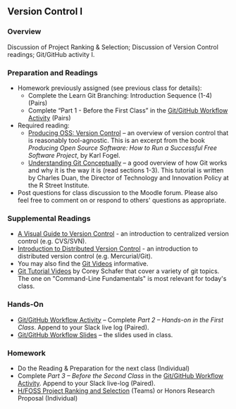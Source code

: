 ## Version Control I

### Overview

Discussion of Project Ranking & Selection; Discussion of Version Control readings; Git/GitHub activity I.

### Preparation and Readings

- Homework previously assigned (see previous class for details):
  * Complete the Learn Git Branching: Introduction Sequence (1-4) (Pairs)
  * Complete “Part 1 - Before the First Class” in the [Git/GitHub
    Workflow Activity](07-gitActivity.html) (Pairs)
- Required reading:
  * [Producing OSS: Version
    Control](http://producingoss.com/en/vc.html) &ndash; an overview
    of version control that is reasonably tool-agnostic. This is an
    excerpt from the book *Producing Open Source Software: How to Run
    a Successful Free Software Project*, by Karl Fogel.
  * [Understanding Git
    Conceptually](https://www.sbf5.com/~cduan/technical/git/) &ndash;
    a good overview of how Git works and why it is the way it is (read
    sections 1-3). This tutorial is written by Charles Duan, the
    Director of Technology and Innovation Policy at the R Street
    Institute.
- Post questions for class discussion to the Moodle forum. Please also
  feel free to comment on or respond to others' questions as
  appropriate.

### Supplemental Readings

- [A Visual Guide to Version Control](https://betterexplained.com/articles/a-visual-guide-to-version-control/) -
  an introduction to centralized version control (e.g. CVS/SVN).
- [Introduction to Distributed Version Control](https://betterexplained.com/articles/intro-to-distributed-version-control-illustrated/) -
  an introduction to distributed version control (e.g. Mercurial/Git).
- You may also find the [Git Videos](https://git-scm.com/videos)
  informative.
- [Git Tutorial Videos](https://www.youtube.com/playlist?list=PL-osiE80TeTuRUfjRe54Eea17-YfnOOAx)
  by Corey Schafer that cover a variety of git topics. The one on
  "Command-Line Fundamentals" is most relevant for today's class.

### Hands-On

- [Git/GitHub Workflow Activity](07-gitActivity.md) &ndash; Complete *Part 2 &ndash; Hands-on in the First Class*. Append to your Slack live log (Paired).
- [Git/GitHub Workflow Slides](07-GitHub-Slides.pptx) &ndash;  the slides used in class.

### Homework

- Do the Reading & Preparation for the next class (Individual)
- Complete *Part 3 &ndash; Before the Second Class* in the [Git/GitHub Workflow Activity](07-gitActivity.md). Append to your Slack live-log
(Paired).
- [H/FOSS Project Ranking and Selection](projSelectionAsst.md) (Teams)
  or Honors Research Proposal (Individual)
